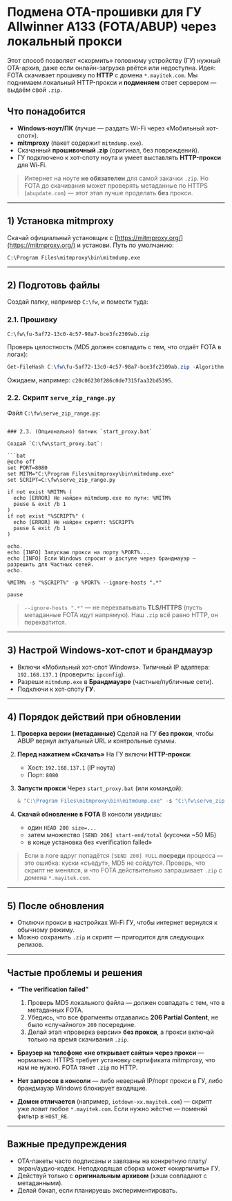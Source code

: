 # Подмена OTA-прошивки для ГУ Allwinner A133 (FOTA/ABUP) через локальный прокси

Этот способ позволяет «скормить» головному устройству (ГУ) нужный OTA-архив, даже если онлайн-загрузка рвётся или недоступна.
Идея: FOTA скачивает прошивку по **HTTP** c домена `*.mayitek.com`. Мы поднимаем локальный HTTP-прокси и **подменяем** ответ сервером — выдаём свой `.zip`.

## Что понадобится

* **Windows-ноут/ПК** (лучше — раздать Wi-Fi через «Мобильный хот-спот»).
* **mitmproxy** (пакет содержит `mitmdump.exe`).
* Скачанный **прошивочный .zip** (оригинал, без повреждений).
* ГУ подключено к хот-споту ноута и умеет выставлять **HTTP-прокси** для Wi-Fi.

> Интернет на ноуте **не обязателен** для самой закачки `.zip`. Но FOTA до скачивания может проверять метаданные по HTTPS (`abupdate.com`) — этот этап лучше проделать **без** прокси.

---

## 1) Установка mitmproxy

Скачай официальный установщик с [https://mitmproxy.org/](https://mitmproxy.org/) и установи.
Путь по умолчанию:

```
C:\Program Files\mitmproxy\bin\mitmdump.exe
```

---

## 2) Подготовь файлы

Создай папку, например `C:\fw`, и помести туда:

### 2.1. Прошивку

```
C:\fw\fu-5af72-13c0-4c57-98a7-bce3fc2309ab.zip
```

Проверь целостность (MD5 должен совпадать с тем, что отдаёт FOTA в логах):

```powershell
Get-FileHash C:\fw\fu-5af72-13c0-4c57-98a7-bce3fc2309ab.zip -Algorithm MD5
```

Ожидаем, например: `c20c06230f286c0de7315faa32bd5395`.

### 2.2. Скрипт `serve_zip_range.py`

Файл `C:\fw\serve_zip_range.py`:

```

### 2.3. (Опционально) батник `start_proxy.bat`

Создай `C:\fw\start_proxy.bat`:

```bat
@echo off
set PORT=8080
set MITM="C:\Program Files\mitmproxy\bin\mitmdump.exe"
set SCRIPT=C:\fw\serve_zip_range.py

if not exist %MITM% (
  echo [ERROR] Не найден mitmdump.exe по пути: %MITM%
  pause & exit /b 1
)
if not exist "%SCRIPT%" (
  echo [ERROR] Не найден скрипт: %SCRIPT%
  pause & exit /b 1
)

echo.
echo [INFO] Запускаю прокси на порту %PORT%...
echo [INFO] Если Windows спросит о доступе через брандмауэр — разрешить для Частных сетей.
echo.

%MITM% -s "%SCRIPT%" -p %PORT% --ignore-hosts ".*"

pause
```

> `--ignore-hosts ".*"` — не перехватывать **TLS/HTTPS** (пусть метаданные FOTA идут напрямую). Наш `.zip` всё равно HTTP, он перехватится.

---

## 3) Настрой Windows-хот-спот и брандмауэр

* Включи «Мобильный хот-спот Windows».
  Типичный IP адаптера: `192.168.137.1` (проверить: `ipconfig`).
* Разреши `mitmdump.exe` в **Брандмауэре** (частные/публичные сети).
* Подключи к хот-споту **ГУ**.

---

## 4) Порядок действий при обновлении

1. **Проверка версии (метаданные)**
   Сделай на ГУ **без прокси**, чтобы ABUP вернул актуальный URL и контрольные суммы.

2. **Перед нажатием «Скачать»**
   На ГУ включи **HTTP-прокси**:

   * Хост: `192.168.137.1` (IP ноута)
   * Порт: `8080`

3. **Запусти прокси**
   Через `start_proxy.bat` (или командой):

   ```powershell
   & "C:\Program Files\mitmproxy\bin\mitmdump.exe" -s "C:\fw\serve_zip_range.py" -p 8080 --ignore-hosts ".*"
   ```

4. **Скачай обновление в FOTA**
   В консоли увидишь:

   * один `HEAD 200 size=...`
   * затем множество `[SEND 206] start-end/total` (кусочки \~50 МБ)
   * в конце установка без «verification failed»

> Если в логе вдруг попадётся `[SEND 200] FULL` **посреди** процесса — это ошибка: куски «съедут», MD5 не сойдутся. Проверь, что скрипт не менялся, и что FOTA действительно запрашивает `.zip` с домена `*.mayitek.com`.

---

## 5) После обновления

* Отключи прокси в настройках Wi-Fi ГУ, чтобы интернет вернулся к обычному режиму.
* Можно сохранить `.zip` и скрипт — пригодится для следующих релизов.

---

## Частые проблемы и решения

* **“The verification failed”**

  1. Проверь MD5 локального файла — должен совпадать с тем, что в метаданных FOTA.
  2. Убедись, что все фрагменты отдавались **206 Partial Content**, не было «случайного» `200` посередине.
  3. Делай этап «проверка версии» **без прокси**, а прокси включай только на время скачивания `.zip`.

* **Браузер на телефоне «не открывает сайты» через прокси** — нормально. HTTPS требует установку сертификата mitmproxy, что нам не нужно. FOTA тянет `.zip` по HTTP.

* **Нет запросов в консоли** — либо неверный IP/порт прокси в ГУ, либо брандмауэр Windows блокирует входящие.

* **Домен отличается** (например, `iotdown-xx.mayitek.com`) — скрипт уже ловит любое `*.mayitek.com`. Если нужно жёстче — поменяй фильтр в `HOST_RE`.

---

## Важные предупреждения

* OTA-пакеты часто подписаны и завязаны на конкретную плату/экран/аудио-кодек. Неподходящая сборка может «окирпичить» ГУ.
* Действуй только с **оригинальным архивом** (хэши совпадают с метаданными).
* Делай бэкап, если планируешь экспериментировать.
